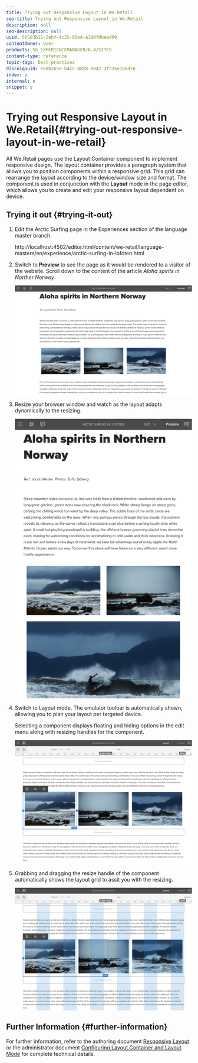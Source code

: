 ```yaml
---
title: Trying out Responsive Layout in We.Retail
seo-title: Trying out Responsive Layout in We.Retail
description: null
seo-description: null
uuid: 5b583b11-3ebf-4c35-80e4-a39df0bead09
contentOwner: User
products: SG_EXPERIENCEMANAGER/6.4/SITES
content-type: reference
topic-tags: best-practices
discoiquuid: e58b265e-b4cc-4828-b042-3f235e1b6d76
index: y
internal: n
snippet: y
---
```


# Trying out Responsive Layout in We.Retail{#trying-out-responsive-layout-in-we-retail}

All We.Retail pages use the Layout Container component to implement responsive design. The layout container provides a paragraph system that allows you to position components within a responsive grid. This grid can rearrange the layout according to the device/window size and format. The component is used in conjunction with the **Layout** mode in the page editor, which allows you to create and edit your responsive layout dependent on device.

## Trying it out {#trying-it-out}

1. Edit the Arctic Surfing page in the Experiences section of the language master branch.

   http://localhost:4502/editor.html/content/we-retail/language-masters/en/experience/arctic-surfing-in-lofoten.html

1. Switch to **Preview** to see the page as it would be rendered to a visitor of the website. Scroll down to the content of the article *Aloha spirits in Norther Norway*.

   ![](assets/chlimage_1-189.png)

1. Resize your browser window and watch as the layout adapts dynamically to the resizing.

   ![](assets/chlimage_1-190.png)

1. Switch to Layout mode. The emulator toolbar is automatically shown, allowing you to plan your layout per targeted device.

   Selecting a component displays floating and hiding options in the edit menu along with resizing handles for the component.

   ![](assets/chlimage_1-191.png)

1. Grabbing and dragging the resize handle of the component automatically shows the layout grid to assit you with the resizing.

   ![](assets/chlimage_1-192.png)

## Further Information {#further-information}

For further information, refer to the authoring document [Responsive Layout](../../../sites/authoring/using/responsive-layout.md) or the administrator document [Configuring Layout Container and Layout Mode](../../../sites/administering/using/configuring-responsive-layout.md) for complete technical details.
